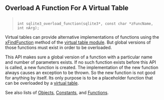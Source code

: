 ## Overload A Function For A Virtual Table




> ```
> 
> int sqlite3_overload_function(sqlite3*, const char *zFuncName, int nArg);
> 
> ```



Virtual tables can provide alternative implementations of functions
using the [xFindFunction](../vtab.html#xfindfunction) method of the [virtual table module](../c3ref/module.html).
But global versions of those functions
must exist in order to be overloaded.


This API makes sure a global version of a function with a particular
name and number of parameters exists. If no such function exists
before this API is called, a new function is created. The implementation
of the new function always causes an exception to be thrown. So
the new function is not good for anything by itself. Its only
purpose is to be a placeholder function that can be overloaded
by a [virtual table](../vtab.html).


See also lists of
 [Objects](../c3ref/objlist.html),
 [Constants](../c3ref/constlist.html), and
 [Functions](../c3ref/funclist.html).



